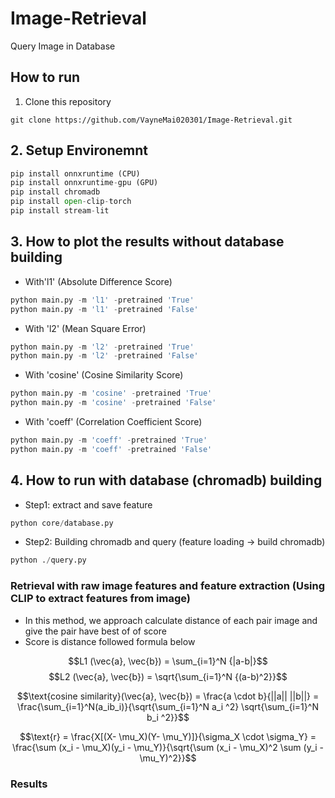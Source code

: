 # Image-Retrieval
Query Image in Database
## How to run 
1. Clone this repository 
```
git clone https://github.com/VayneMai020301/Image-Retrieval.git
```
## 2. Setup Environemnt

```python
pip install onnxruntime (CPU)
pip install onnxruntime-gpu (GPU)
pip install chromadb
pip install open-clip-torch
pip install stream-lit
```
## 3. How to plot the results without database building 
* With'l1' (Absolute Difference Score)
``` python
python main.py -m 'l1' -pretrained 'True'
python main.py -m 'l1' -pretrained 'False'
```

* With 'l2' (Mean Square Error)
``` python 
python main.py -m 'l2' -pretrained 'True'      
python main.py -m 'l2' -pretrained 'False'     
```

* With 'cosine' (Cosine Similarity Score)
```python 
python main.py -m 'cosine' -pretrained 'True'      
python main.py -m 'cosine' -pretrained 'False'   
```

* With 'coeff' (Correlation Coefficient Score)
```python 
python main.py -m 'coeff' -pretrained 'True'      
python main.py -m 'coeff' -pretrained 'False'   
```
## 4. How to run with database (chromadb) building
* Step1: extract and save feature
```python 
python core/database.py                                                             
```

* Step2: Building chromadb and query (feature loading -> build chromadb)
```python
python ./query.py
```
### Retrieval with raw image features and feature extraction (Using CLIP to extract features from image)
* In this method, we approach calculate distance of each pair image and give the pair have best of of score
* Score is distance followed formula below

$$L1 (\vec{a}, \vec{b}) = \sum_{i=1}^N {|a-b|}$$
$$L2 (\vec{a}, \vec{b}) = \sqrt{\sum_{i=1}^N {(a-b)^2}}$$


$$\text{cosine similarity}(\vec{a}, \vec{b}) = \frac{a \cdot b}{||a|| ||b||} = \frac{\sum_{i=1}^N(a_ib_i)}{\sqrt{\sum_{i=1}^N a_i ^2} \sqrt{\sum_{i=1}^N b_i ^2}}$$

$$\text{r} = \frac{X[(X- \mu_X)(Y- \mu_Y)]}{\sigma_X \cdot \sigma_Y} =  \frac{\sum (x_i - \mu_X)(y_i - \mu_Y)}{\sqrt{\sum (x_i - \mu_X)^2 \sum (y_i - \mu_Y)^2}}$$



### Results
